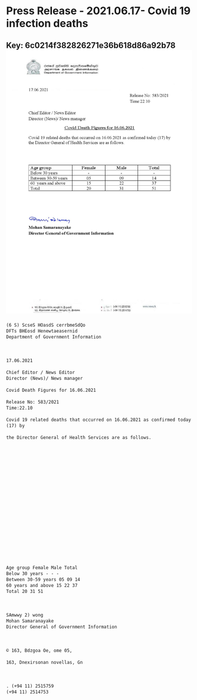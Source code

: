 # Press Release - 2021.06.17- Covid 19 infection deaths 
Key: 6c0214f382826271e36b618d86a92b78 
![img](img/6c0214f382826271e36b618d86a92b78.jpg)
---
```
(6 S) ScseS HOasdS cerrbmeSdQo
DFTs BHEosd Henewtaeasernid
Department of Government Information

 

17.06.2021

Chief Editor / News Editor
Director (News)/ News manager

Covid Death Figures for 16.06.2021

Release No: 583/2021
Time:22.10

Covid 19 related deaths that occurred on 16.06.2021 as confirmed today (17) by

the Director General of Health Services are as follows.

 

 

 

 

 

 

 

 

 

 

Age group Female Male Total
Below 30 years - - -
Between 30-59 years 05 09 14
60 years and above 15 22 37
Total 20 31 51

 

SAmwwy 2) wong
Mohan Samaranayake
Director General of Government Information

 

© 163, Bdzgoa Oe, ome 05,

163, Dnexirsonan novellas, Gn

 

. (+94 11) 2515759
(+94 11) 2514753

```
